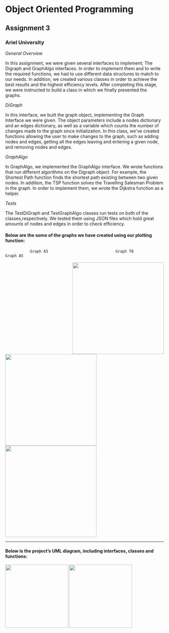 # Object Oriented Programming

## Assignment 3

### Ariel University

_General Overview_

In this assignment, we were given several interfaces to implement; The Digraph and GraphAlgo interfaces. In order to implement them and to write the required functions, we had to use different data structures to match to our needs. In addition, we created various classes in order to achieve the best results and the highest efficiency levels. After completing this stage, we were instructed to build a class in which we finally presented the graphs.

_DiGraph_

In this interface, we built the graph object, implementing the Graph Interface we were given. The object parameters include a nodes dictionary and an edges dictionary, as well as a variable which counts the number of changes made to the graph since initialization.
In this class, we've created functions allowing the user to make changes to the graph, such as adding nodes and edges, getting all the edges leaving and entering a given node, and removing nodes and edges.

_GraphAlgo_

In GraphAlgo, we implemented the GraphAlgo interface. We wrote functions that run different algorithms on the Digraph object. For example, the Shortest Path function finds the shortest path existing between two given nodes. In addition, the TSP function solves the Travelling Salesman Problem in the graph. In order to implement them, we wrote the Dijkstra function as a helper.

_Tests_

The TestDiGraph and TestGraphAlgo classes run tests on both of the classes,respectively. We tested them using JSON files which hold great amounts of nodes and edges in order to check efficiency.

#### Below are the some of the graphs we have created using our plotting function:
               Graph A3                              Graph T0                                Graph A5
<img width="290" img align="right" src="https://user-images.githubusercontent.com/76524924/147476482-1b7ad8d4-302d-414f-8663-bc8a8da8e676.jpeg">

<img width="290" img align="left" src="https://user-images.githubusercontent.com/76524924/147476486-d02f0748-05c6-4dfe-a51e-2feac9deb2ed.jpeg">

<img width="290" img align="center" src="https://user-images.githubusercontent.com/76524924/147476487-7466586c-8294-4023-8ed0-6b99bf334aba.jpeg">


________________________________________________________________________________________________________________________________________



#### Below is the project’s UML diagram, including interfaces, classes and functions:

<img width="200" img align="left" src="https://user-images.githubusercontent.com/76524924/147464647-80187134-1f52-4a0a-ad98-4846851da307.png">
<img width="200" img align="center" src="https://user-images.githubusercontent.com/76524924/147464671-12b04561-bf2a-48e7-84f5-6ca784eba13f.png">
    
